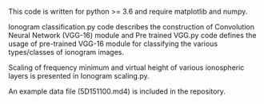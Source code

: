This code is written for python >= 3.6 and require matplotlib and numpy.

Ionogram classification.py code describes the construction of Convolution Neural Network (VGG-16) module and Pre trained VGG.py code defines the usage of pre-trained VGG-16 module for classifying the various types/classes of ionogram images. 

Scaling of frequency minimum and virtual height of various ionospheric layers is presented in Ionogram scaling.py. 

An example data file (5D151100.md4) is included in the repository.
